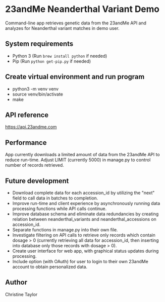 # 23andMe Neanderthal Variant Demo
Command-line app retrieves genetic data from the 23andMe API and analyzes for Neanderthal variant matches in demo user.


## System requirements
- Python 3 (Run `brew install python` if needed)
- Pip (Run `python get-pip.py` if needed)


## Create virtual environment and run program
- python3 -m venv venv
- source venv/bin/activate
- make


## API reference
https://api.23andme.com


## Performance
App currently downloads a limited amount of data from the 23andMe API to reduce run-time. Adjust LIMIT (currently 5000) in manage.py to control number of records retrieved.


## Future development
- Download complete data for each accession_id by utilizing the "next" field to call data in batches to completion.
- Improve run-time and client experience by asynchronously running data processing functions while API calls continue.
- Improve database schema and eliminate data redundancies by creating relation between neanderthal_variants and neanderthal_accessions on accession_id.
- Separate functions in manage.py into their own file.
- Investigate filtering on API calls to retrieve only records which contain dosage > 0 (currently retrieving all data for accession_id, then inserting into database only those records with dosage > 0).
- Create user interface for web app, with graphical status updates during processing.
- Include option (with OAuth) for user to login to their own 23andMe account to obtain personalized data.


## Author
Christine Taylor
